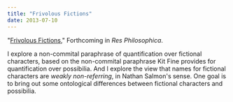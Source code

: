 ```yaml
---
title: "Frivolous Fictions"
date: 2013-07-10
---
```


"[Frivolous
Fictions](/frivolous_fictions.pdf)," Forthcoming in *Res Philosophica*.

I explore a non-commital paraphrase of quantification over fictional
characters, based on the non-commital paraphrase Kit Fine provides for
quantification over possibilia. And I explore the view that names for
fictional characters are *weakly non-referring*, in Nathan Salmon's
sense. One goal is to bring out some ontological differences between
fictional characters and possibilia.
